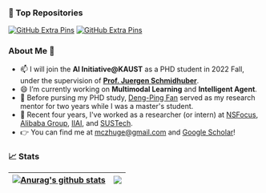 <!--

![header](https://capsule-render.vercel.app/api?type=rect&color=gradient&text=%20%20Hey,%20Bro!%20%20&fontAlign=30&fontSize=30&textBg=true&desc=I'm%20Mingchen.&descAlign=60&descAlignY=50)

-->


### 🧩 Top Repositories

[![GitHub Extra Pins](https://github-readme-stats.vercel.app/api/pin/?username=mczhuge&repo=Kaleido-BERT&theme=rose_pine)](https://github.com/mczhuge/Kaleido-BERT)
[![GitHub Extra Pins](https://github-readme-stats.vercel.app/api/pin/?username=mczhuge&repo=ICON&theme=rose_pine)](https://github.com/mczhuge/ICON)



### About Me 👋
- 📫 I will join the **AI Initiative@KAUST** as a PHD student in 2022 Fall, under the supervision of **[Prof. Juergen Schmidhuber](https://scholar.google.com/citations?user=gLnCTgIAAAAJ&hl=en)**.
- 😄 I’m currently working on **Multimodal Learning** and **Intelligent Agent**.
- 🕺 Before pursing my PHD study, [Deng-Ping Fan](https://dengpingfan.github.io/) served as my research mentor for  two years while I was a master's student. 
- 🤖 Recent four years, I've worked as a researcher (or intern) at [NSFocus](https://nsfocusglobal.com/), [Alibaba Group](https://www.alibaba.com/), [IIAI](https://www.inceptioniai.org/), and [SUSTech](https://www.sustech.edu.cn/en/).
- 👉 You can find me at mczhuge@gmail.com and [Google Scholar](https://scholar.google.com/citations?user=Qnj6XlMAAAAJ&hl=zh-CN&oi=ao)!
<!--
- 🫂 I have great peer relationships with [Ge-Peng Ji (ANU)](https://github.com/GewelsJI), [Jun Chen (KAUST)](https://github.com/junchen14) and [Jingfei Xia (CUHK)]().
 -->
### 📈 Stats

| <a href="https://github.com/mczhuge/github-readme-stats"><img align="center" src="https://github-readme-stats.vercel.app/api?username=mczhuge&show_icons=true&include_all_commits=true&theme=buefy&hide_border=true" alt="Anurag's github stats" /></a> | <a href="https://github.com/mczhuge/github-readme-stats"><img align="center" src="https://github-readme-stats.vercel.app/api/top-langs/?username=mczhuge&layout=compact&theme=buefy&hide_border=true" /></a> |
| ------------- | ------------- |
